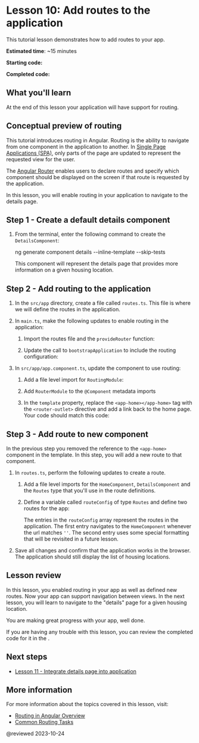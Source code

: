 # Lesson 10: Add routes to the application

This tutorial lesson demonstrates how to add routes to your app.

**Estimated time**: ~15 minutes

**Starting code:** <live-example name="first-app-lesson-09"></live-example>

**Completed code:** <live-example name="first-app-lesson-10"></live-example>

## What you'll learn

At the end of this lesson your application will have support for routing.

## Conceptual preview of routing

<!-- markdownLint-disable MD001 -->

This tutorial introduces routing in Angular. Routing is the ability to navigate from one component in the application to another. In [Single Page Applications (SPA)](/guide/router-tutorial#using-angular-routes-in-a-single-page-application), only parts of the page are updated to represent the requested view for the user.

The [Angular Router](/guide/router-tutorial) enables users to declare routes and specify which component should be displayed on the screen if that route is requested by the application.

In this lesson, you will enable routing in your application to navigate to the details page.

## Step 1 - Create a default details component

1. From the terminal, enter the following command to create the `DetailsComponent`:

   <code-example format="shell" language="shell">

   ng generate component details --inline-template --skip-tests

   </code-example>

   This component will represent the details page that provides more information on a given housing location.

## Step 2 - Add routing to the application

1. In the `src/app` directory, create a file called `routes.ts`. This file is where we will define the routes in the application.

1. In `main.ts`, make the following updates to enable routing in the application:

   1. Import the routes file and the `provideRouter` function:

      <code-example header="Import routing details in src/main.ts" path="first-app-lesson-10/src/main.ts" region="add-router-imports"></code-example>

   1. Update the call to `bootstrapApplication` to include the routing configuration:

      <code-example header="Add router configuration in src/main.ts" path="first-app-lesson-10/src/main.ts" region="add-router-config"></code-example>

1. In `src/app/app.component.ts`, update the component to use routing:

   1. Add a file level import for `RoutingModule`:

      <code-example header="Import RouterModule in src/app/app.component.ts" path="first-app-lesson-10/src/app/app.component.ts" region="import-router-module"></code-example>

   1. Add `RouterModule` to the `@Component` metadata imports

      <code-example header="Import RouterModule in src/app/app.component.ts" path="first-app-lesson-10/src/app/app.component.ts" region="import-router-module-deco"></code-example>

   1. In the `template` property, replace the `<app-home></app-home>` tag with the `<router-outlet>` directive and add a link back to the home page. Your code should match this code:

      <code-example header="Add router-outlet in src/app/app.component.ts" path="first-app-lesson-10/src/app/app.component.ts" region="add-router-outlet"></code-example>

## Step 3 - Add route to new component

In the previous step you removed the reference to the `<app-home>` component in the template. In this step, you will add a new route to that component.

1. In `routes.ts`, perform the following updates to create a route.

   1. Add a file level imports for the `HomeComponent`, `DetailsComponent` and the `Routes` type that you'll use in the route definitions.

      <code-example header="Import components and Routes" path="first-app-lesson-10/src/app/routes.ts" region="import-routes-components"></code-example>

   1. Define a variable called `routeConfig` of type `Routes` and define two  routes for the app:

      <code-example header="Add routes to the app" path="first-app-lesson-10/src/app/routes.ts" region="define-app-routes"></code-example>

      The entries in the `routeConfig` array represent the routes in the application. The first entry navigates to the `HomeComponent` whenever the url matches `''`. The second entry uses some special formatting that will be revisited in a future lesson.

1. Save all changes and confirm that the application works in the browser. The application should still display the list of housing locations.

## Lesson review

In this lesson, you enabled routing in your app as well as defined new routes. Now your app can support navigation between views. In the next lesson, you will learn to navigate to the "details" page for a given housing location.

You are making great progress with your app, well done.

If you are having any trouble with this lesson, you can review the completed code for it in the <live-example></live-example>.

## Next steps

* [Lesson 11 - Integrate details page into application](tutorial/first-app/first-app-lesson-11)

## More information

For more information about the topics covered in this lesson, visit:

<!-- vale Angular.Google_WordListSuggestions = NO -->

* [Routing in Angular Overview](guide/routing-overview)
* [Common Routing Tasks](guide/router)

@reviewed 2023-10-24

